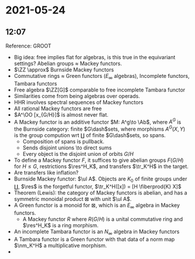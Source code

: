 # 2021-05-24

## 12:07

Reference: GROOT

- Big idea: free implies flat for algebras, is this true in the equivariant settings?
Abelian groups $\approx$ Mackey functors.
- $\ZZ \approx$ Burnside Mackey functors
- Commutative rings $\approx$ Green functors $(E_\infty$ algebras), Incomplete functors, Tambara functors
- Free algebra $\ZZ[G]$ comparable to free incomplete Tambara functor
- Similarities come from being algebras over operads.
- HHR involves spectral sequences of Mackey functors
- All rational Mackey functors are free
- $A^\OO [x_{G/H}]$ is almost never flat.
- A Mackey functor is an additive functor $M: A^g\to \Ab$, where $A^G$ is the Burnside category: finite $G\dash$sets, where morphisms $A^G(X, Y)$ is the group compution wrt $\coprod$ of finite $G\dash$sets, so spans.
  - Composition of spans is pullback.
  - Sends disjoint unions \to direct sums
  - Every object is the disjoint union of orbits $G/H$
- To define a Mackey functor $F$, it suffices to give abelian groups $F(G/H)$ for $H\leq G$, restrictions $\res^H_K$, and transfers $\tr_K^H$ in the target.
- Are transfers like inflation?
- Burnside Mackey functor: $\ul A$. Objects are $K_0$ of finite groups under $\coprod$, $\res$ is the forgetful functor, $\tr_K^H([x]) = [H \fiberprod{K} X]$
- Theorem (Lewis): the category of Mackey functors is abelian, and has a symmetric monoidal product $\boxtimes$ with unit $\ul A$.
- A Green functor is a monoid for $\boxtimes$, which is an $E_\infty$ algebra in Mackey functors.
	- A Mackey functor $R$ where $R(G/H)$ is a unital commutative ring and $\res^H_K$ is a ring morphism.
- An incomplete Tambara functor is an $N_\infty$ algebra in Mackey functors
- A Tambara functor is a Green functor with that data of a norm map $\nm_K^H$ a multiplicative morphism.
- 